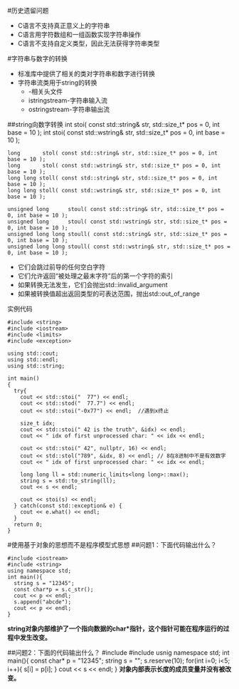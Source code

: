#历史遗留问题
* C语言不支持真正意义上的字符串
* C语言用字符数组和一组函数实现字符串操作
* C语言不支持自定义类型，因此无法获得字符串类型

#字符串与数字的转换
* 标准库中提供了相关的类对字符串和数字进行转换
* 字符串流类用于string的转换
  * <sstream>-相关头文件
  * istringstream-字符串输入流
  * ostringstream-字符串输出流

##string向数字转换
    int        stoi( const std::string& str, std::size_t* pos = 0, int base = 10 );
    int        stoi( const std::wstring& str, std::size_t* pos = 0, int base = 10 );

    long       stol( const std::string& str, std::size_t* pos = 0, int base = 10 );
    long       stol( const std::wstring& str, std::size_t* pos = 0, int base = 10 );
    long long stoll( const std::string& str, std::size_t* pos = 0, int base = 10 );
    long long stoll( const std::wstring& str, std::size_t* pos = 0, int base = 10 );

    unsigned long      stoul( const std::string& str, std::size_t* pos = 0, int base = 10 );
    unsigned long      stoul( const std::wstring& str, std::size_t* pos = 0, int base = 10 );
    unsigned long long stoull( const std::string& str, std::size_t* pos = 0, int base = 10 );
    unsigned long long stoull( const std::wstring& str, std::size_t* pos = 0, int base = 10 );
* 它们会跳过前导的任何空白字符
* 它们允许返回“被处理之最末字符”后的第一个字符的索引
* 如果转换无法发生，它们会抛出std::invalid_argument
* 如果被转换值超出返回类型的可表达范围，抛出std::out_of_range

实例代码

    #include <string>
    #include <iostream>
    #include <limits>
    #include <exception>
    
    using std::cout;
    using std::endl;
    using std::string;
    
    int main()
    {
      try{
        cout << std::stoi("  77") << endl;
    	cout << std::stod("  77.7") << endl;
    	cout << std::stoi("-0x77") << endl;  //遇到x终止
    
    	size_t idx;
    	cout << std::stoi(" 42 is the truth", &idx) << endl;
    	cout << " idx of first unprocessed char: " << idx << endl;
    
    	cout << std::stoi(" 42", nullptr, 16) << endl;
    	cout << std::stol("789", &idx, 8) << endl; // 8在8进制中不是有效数字
    	cout << " idx of first unprocessed char: " << idx << endl;
    
    	long long ll = std::numeric_limits<long long>::max();
    	string s = std::to_string(ll);
    	cout << s << endl;
    
    	cout << stoi(s) << endl;
      } catch(const std::exception& e) {
    	cout << e.what() << endl;
      }
      return 0;
    }

#使用基于对象的思想而不是程序模型式思想
##问题1：下面代码输出什么？

    #include <iostream>
    #include <string>
    using namespace std;
    int main(){
      string s = "12345";
      const char*p = s.c_str();
      cout << p << endl;
      s.append("abcde");
      cout << p << endl;
    }
__string对象内部维护了一个指向数据的char*指针，这个指针可能在程序运行的过程中发生改变。__

##问题2：下面的代码输出什么？
    #include <iostream>
    #include <string>
    usnig namespace std;
    int main(){
      const char* p = "12345";
      string s = "";
      s.reserve(10);
      for(int i=0; i<5; i++){
        s[i] = p[i];
      }
      cout << s << endl;
    }
__对象内部表示长度的成员变量并没有被改变。__